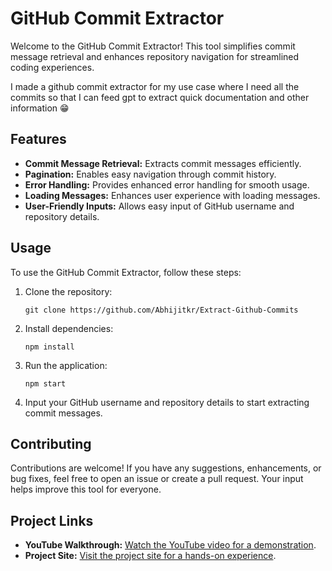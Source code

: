 # GitHub Commit Extractor

Welcome to the GitHub Commit Extractor! This tool simplifies commit message retrieval and enhances repository navigation for streamlined coding experiences.

I made a github commit extractor for my use case where I need all the commits so that I can feed gpt to extract quick documentation and other information 😁

## Features

- **Commit Message Retrieval:** Extracts commit messages efficiently.
- **Pagination:** Enables easy navigation through commit history.
- **Error Handling:** Provides enhanced error handling for smooth usage.
- **Loading Messages:** Enhances user experience with loading messages.
- **User-Friendly Inputs:** Allows easy input of GitHub username and repository details.

## Usage

To use the GitHub Commit Extractor, follow these steps:

1. Clone the repository:

   ```
   git clone https://github.com/Abhijitkr/Extract-Github-Commits
   ```

2. Install dependencies:

   ```
   npm install
   ```

3. Run the application:

   ```
   npm start
   ```

4. Input your GitHub username and repository details to start extracting commit messages.

## Contributing

Contributions are welcome! If you have any suggestions, enhancements, or bug fixes, feel free to open an issue or create a pull request. Your input helps improve this tool for everyone.

## Project Links

- **YouTube Walkthrough:** [Watch the YouTube video for a demonstration](https://youtu.be/AowUN2xTorc).
- **Project Site:** [Visit the project site for a hands-on experience](https://extract-github-commits.vercel.app/).
<!-- - **Source Code:** [Explore the source code on GitHub](https://github.com/Abhijitkr/Extract-Github-Commits). -->
